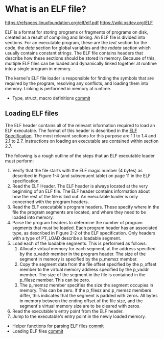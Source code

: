 # What is an ELF file?

https://refspecs.linuxfoundation.org/elf/elf.pdf
https://wiki.osdev.org/ELF

ELF is a format for storing programs or fragments of programs on disk, created as a result of compiling and linking. An ELF file is divided into sections. For an executable program, these are the _text_ section for the code, the _data_ section for global variables and the _rodata_ section which usually contains constant strings. The ELF file contains headers that describe how these sections should be stored in memory. Because of this, multiple ELF files can be loaded and dynamically linked together at runtime into a single program in memory.

The kernel's ELF file loader is responsible for finding the symbols that are required by the program, resolving any conflicts, and loading them into memory. Linking is performed in memory at runtime.

- Type, struct, macro definitions [commit](https://github.com/taikiy/kernel/commit/4900ac6f21ac4fa42248265a22fb1ec1d65fb753)

## Loading ELF files

The ELF header contains all of the relevant information required to load an ELF executable. The format of this header is described in the [ELF Specification](http://www.skyfree.org/linux/references/ELF_Format.pdf). The most relevant sections for this purpose are 1.1 to 1.4 and 2.1 to 2.7. Instructions on loading an executable are contained within section 2.7.

The following is a rough outline of the steps that an ELF executable loader must perform:

1. Verify that the file starts with the ELF magic number (4 bytes) as described in Figure 1-4 (and subsequent table) on page 11 in the ELF specification.
2. Read the ELF Header. The ELF header is always located at the very beginning of an ELF file. The ELF header contains information about how the rest of the file is laid out. An executable loader is only concerned with the program headers.
3. Read the ELF executable's program headers. These specify where in the file the program segments are located, and where they need to be loaded into memory.
4. Parse the program headers to determine the number of program segments that must be loaded. Each program header has an associated type, as described in Figure 2-2 of the ELF specification. Only headers with a type of PT_LOAD describe a loadable segment.
5. Load each of the loadable segments. This is performed as follows:
   1. Allocate virtual memory for each segment, at the address specified by the p_vaddr member in the program header. The size of the segment in memory is specified by the p_memsz member.
   2. Copy the segment data from the file offset specified by the p_offset member to the virtual memory address specified by the p_vaddr member. The size of the segment in the file is contained in the p_filesz member. This can be zero.
   3. The p_memsz member specifies the size the segment occupies in memory. This can be zero. If the p_filesz and p_memsz members differ, this indicates that the segment is padded with zeros. All bytes in memory between the ending offset of the file size, and the segment's virtual memory size are to be cleared with zeros.
6. Read the executable's entry point from the ELF header.
7. Jump to the executable's entry point in the newly loaded memory.

- Helper functions for parsing ELF files [commit](https://github.com/taikiy/kernel/commit/3f1146fa06f0d881ecc74a7a82d2a8805d439481)
- Loading ELF files [commit]()
